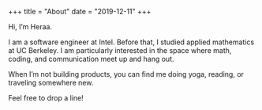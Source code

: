 +++
title = "About"
date = "2019-12-11"
+++

Hi, I’m Heraa.

I am a software engineer at Intel. Before that, I studied applied mathematics at UC Berkeley. I am particularly interested in the space where math, coding, and communication meet up and hang out.

When I’m not building products, you can find me doing yoga, reading, or traveling somewhere new.

Feel free to drop a line!